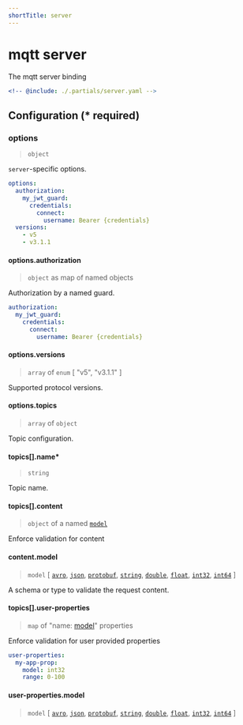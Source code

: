 ```yaml
---
shortTitle: server
---
```


# mqtt server

The mqtt server binding

```yaml {3}
<!-- @include: ./.partials/server.yaml -->
```

## Configuration (\* required)


### options

> `object`

`server`-specific options.

```yaml
options:
  authorization:
    my_jwt_guard:
      credentials:
        connect:
          username: Bearer {credentials}
  versions:
    - v5
    - v3.1.1
```

<!-- @include: ./.partials/options.md -->

#### options.authorization

> `object` as map of named objects

Authorization by a named guard.

```yaml
authorization:
  my_jwt_guard:
    credentials:
      connect:
        username: Bearer {credentials}
```

<!-- @include: ../.partials/options-mqtt-auth.md -->

#### options.versions

> `array` of `enum` [ "v5", "v3.1.1" ]

Supported protocol versions.

#### options.topics

> `array` of `object`

Topic configuration.

#### topics[].name\*

> `string`

Topic name.

#### topics[].content

> `object` of a named [`model`](../models/)

Enforce validation for content

#### content.model

> `model` [ [`avro`](../../models/avro.md), [`json`](../../models/avro.md), [`protobuf`](../../models/protobuf.md), [`string`](../../models/string.md), [`double`](../../models/double.md), [`float`](../../models/float.md), [`int32`](../../models/int32.md), [`int64`](../../models/int64.md) ]

A schema or type to validate the request content.

#### topics[].user-properties

> `map` of "name: [model](../models/)" properties

Enforce validation for user provided properties

```yaml
user-properties:
  my-app-prop:
    model: int32
    range: 0-100
```

#### user-properties.model

> `model` [ [`avro`](../../models/avro.md), [`json`](../../models/avro.md), [`protobuf`](../../models/protobuf.md), [`string`](../../models/string.md), [`double`](../../models/double.md), [`float`](../../models/float.md), [`int32`](../../models/int32.md), [`int64`](../../models/int64.md) ]

<!-- @include: ./.partials/routes.md -->
<!-- @include: ../.partials/exit.md -->
<!-- @include: ../.partials/telemetry.md -->
